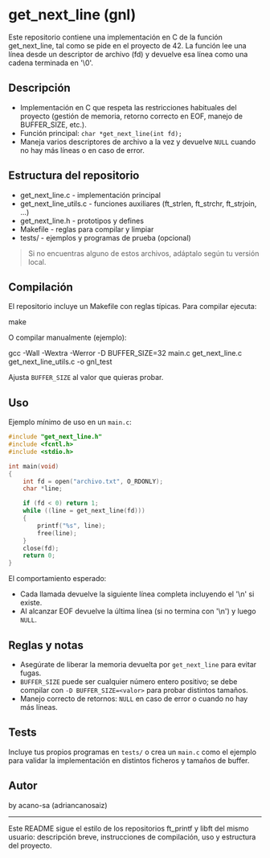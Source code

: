# get_next_line (gnl)

Este repositorio contiene una implementación en C de la función get_next_line, tal como se pide en el proyecto de 42. La función lee una línea desde un descriptor de archivo (fd) y devuelve esa línea como una cadena terminada en '\0'.

## Descripción

- Implementación en C que respeta las restricciones habituales del proyecto (gestión de memoria, retorno correcto en EOF, manejo de BUFFER_SIZE, etc.).
- Función principal: `char *get_next_line(int fd);`
- Maneja varios descriptores de archivo a la vez y devuelve `NULL` cuando no hay más líneas o en caso de error.

## Estructura del repositorio

- get_next_line.c - implementación principal
- get_next_line_utils.c - funciones auxiliares (ft_strlen, ft_strchr, ft_strjoin, ...)
- get_next_line.h - prototipos y defines
- Makefile - reglas para compilar y limpiar
- tests/ - ejemplos y programas de prueba (opcional)

> Si no encuentras alguno de estos archivos, adáptalo según tu versión local.

## Compilación

El repositorio incluye un Makefile con reglas típicas. Para compilar ejecuta:

make

O compilar manualmente (ejemplo):

gcc -Wall -Wextra -Werror -D BUFFER_SIZE=32 main.c get_next_line.c get_next_line_utils.c -o gnl_test

Ajusta `BUFFER_SIZE` al valor que quieras probar.

## Uso

Ejemplo mínimo de uso en un `main.c`:

```c
#include "get_next_line.h"
#include <fcntl.h>
#include <stdio.h>

int main(void)
{
    int fd = open("archivo.txt", O_RDONLY);
    char *line;

    if (fd < 0) return 1;
    while ((line = get_next_line(fd)))
    {
        printf("%s", line);
        free(line);
    }
    close(fd);
    return 0;
}
```

El comportamiento esperado:
- Cada llamada devuelve la siguiente línea completa incluyendo el '\n' si existe.
- Al alcanzar EOF devuelve la última línea (si no termina con '\n') y luego `NULL`.

## Reglas y notas

- Asegúrate de liberar la memoria devuelta por `get_next_line` para evitar fugas.
- `BUFFER_SIZE` puede ser cualquier número entero positivo; se debe compilar con `-D BUFFER_SIZE=<valor>` para probar distintos tamaños.
- Manejo correcto de retornos: `NULL` en caso de error o cuando no hay más líneas.

## Tests

Incluye tus propios programas en `tests/` o crea un `main.c` como el ejemplo para validar la implementación en distintos ficheros y tamaños de buffer.

## Autor

by acano-sa (adriancanosaiz)

---

Este README sigue el estilo de los repositorios ft_printf y libft del mismo usuario: descripción breve, instrucciones de compilación, uso y estructura del proyecto.
